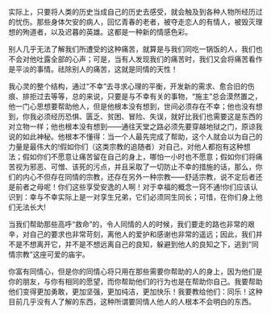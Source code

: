 实际上，只要将人类的历史当成自己的历史去感受，就会触及到各种人物所经历过的忧伤。那些身体欠安的病人，回忆青春的老者，被夺走恋人的有情人，被毁灭理想的殉道者，以及迟暮的英雄。这都是一种新的情感色彩。

别人几乎无法了解我们所遭受的这种痛苦，就算是与我们同吃一锅饭的人，我们也不会对他吐露全部的心声；可是，当有人发现我们的痛苦时，我们又会将痛苦看作是平淡的事情。祛除别人的痛苦，这就是同情的天性！

我心灵的整个结构，通过“不幸”去寻求心理的平衡，开发新的需求、愈合旧的伤痕、排拒过去等等，总的来说，只要是与不幸有关的事物，“施主”总会漠然置之，他一门心思想要帮助他人，但是他根本没有想到，世间必须存在不幸；他也没有想到，你我必须经历恐惧、匮乏、贫困、冒险、失误，就好比我们也需要这是东西的对立物一样；他也根本没有想到——通往天堂之路必须先要穿越地狱之门，原谅我说的如此神秘。他根本不懂得：当一个人最先完成了帮助，这个人就会以为自己的力量是最伟大的!假如你们（这类宗教的追随者）对自己，对他人都抱有这种想法；假如你们不愿意让痛苦留在自己的身上，哪怕一小时也不愿意；假如你们将痛苦视为邪恶、可憎、该死的污点，并且采取了一切防止不幸的措施的话，那么，你们的内心不但存在同情的宗教，还存在另外一种宗教——舒适宗教，说不定后者还是前者之母呢！你们这些享受安逸的人啊！对于幸福的概念一窍不通!你们应该认识到：幸与不幸实际上是一对孪生兄弟，它们必须同生同长；可惜，在你们身上他们无法长大!

当我们帮助那些高呼“救命”的，令人同情的人的时候，我们要走的路也非常的艰辛，对自己的要求也非常苛刻，离他人的爱护和感谢也非常的遥远；因此，我们并不是不想离开它，并不是不想远离自己的良知，躲避到他人的良知之下，逃到“同情宗教”这座可爱的庙宇。

你富有同情心，但是你的同情心将只用在那些需要你帮助的人的身上，因为他们是你的朋友，与你有相同的愿望，而你帮助他们的行为也是在帮助你自己。我要帮助他们变得更加勇敢，更加坚强，更加纯洁，更加快乐！我要教给他们：同乐！这种目前几乎没有人了解的东西，这种所谓要同情人他人的人根本不会明白的东西。
